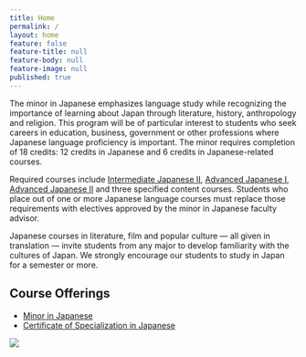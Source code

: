 ```yaml
---
title: Home
permalink: /
layout: home
feature: false
feature-title: null
feature-body: null
feature-image: null
published: true
---
```


The minor in Japanese emphasizes language study while recognizing the importance of learning about Japan through literature, history, anthropology and religion. This program will be of particular interest to students who seek careers in education, business, government or other professions where Japanese language proficiency is important. The minor requires completion of 18 credits: 12 credits in Japanese and 6 credits in Japanese-related courses.

Required courses include [Intermediate Japanese II](http://bulletin.temple.edu/search/?search=JPNS+2002), [Advanced Japanese I](http://bulletin.temple.edu/search/?search=JPNS+3001), [Advanced Japanese II](http://bulletin.temple.edu/search/?search=JPNS+3002) and three specified content courses. Students who place out of one or more Japanese language courses must replace those requirements with electives approved by the minor in Japanese faculty advisor.

Japanese courses in literature, film and popular culture — all given in translation — invite students from any major to develop familiarity with the cultures of Japan. We strongly encourage our students to study in Japan for a semester or more.

## Course Offerings

- [Minor in Japanese](http://bulletin.temple.edu/undergraduate/liberal-arts/japanese/minor-japanese/)
- [Certificate of Specialization in Japanese](http://bulletin.temple.edu/undergraduate/liberal-arts/japanese/certificate-specialization-japanese/)

![]({{site.baseurl}}/media/iStock_Japanese%20Mt.%20Fuji.jpg)
